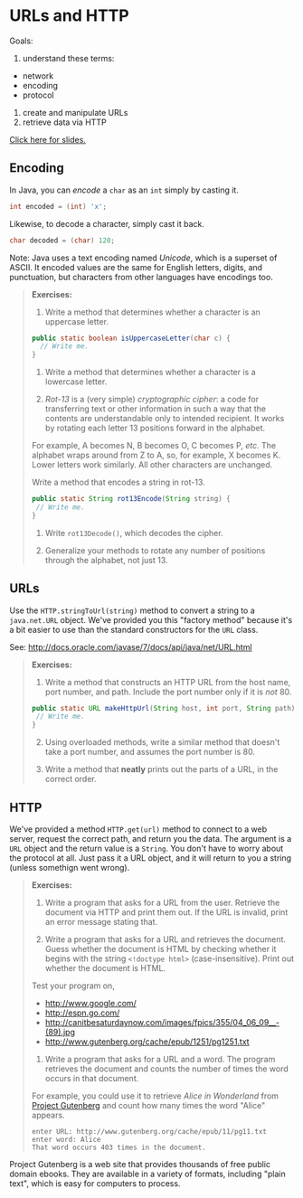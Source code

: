# URLs and HTTP

Goals:

1. understand these terms:
  - network
  - encoding
  - protocol
1. create and manipulate URLs
1. retrieve data via HTTP

[Click here for slides.](https://docs.google.com/a/c4q.nyc/presentation/d/12S0rxujSdbRiYtdWjB2wdC4aRHfsuIqidgykSlw0s2g)

## Encoding

In Java, you can _encode_ a `char` as an `int` simply by casting it.

```java
int encoded = (int) 'x';
```

Likewise, to decode a character, simply cast it back.

```java
char decoded = (char) 120;
```

Note: Java uses a text encoding named _Unicode_, which is a superset of ASCII.  It encoded values are the same for English letters, digits, and punctuation, but characters from other languages have encodings too.

> **Exercises:**
> 
> 1. Write a method that determines whether a character is an uppercase letter.
> 
>  ```java
> public static boolean isUppercaseLetter(char c) {
>    // Write me.
> }
> ```
> 
> 1. Write a method that determines whether a character is a lowercase letter.
>
> 1. _Rot-13_ is a (very simple) _cryptographic cipher_: a code for transferring text or other information in such a way that the contents are understandable only to intended recipient.  It works by rotating each letter 13 positions forward in the alphabet.
> 
>  For example, A becomes N, B becomes O, C becomes P, _etc._  The alphabet wraps around from Z to A, so, for example, X becomes K.  Lower letters work similarly.  All other characters are unchanged.
> 
>  Write a method that encodes a string in rot-13. 
> 
>  ```java
> public static String rot13Encode(String string) {
>   // Write me.
> }
>```
>
> 1. Write `rot13Decode()`, which decodes the cipher.
> 
> 1. Generalize your methods to rotate any number of positions through the alphabet, not just 13.


## URLs

Use the `HTTP.stringToUrl(string)` method to convert a string to a `java.net.URL` object.  We've provided you this "factory method" because it's a bit easier to use than the standard constructors for the `URL` class.

See: http://docs.oracle.com/javase/7/docs/api/java/net/URL.html

> **Exercises:**
> 
> 1. Write a method that constructs an HTTP URL from the host name, port number, and path.  Include the port number only if it is _not_ 80.
> 
>  ```java
> public static URL makeHttpUrl(String host, int port, String path) {
>   // Write me.
> }
> ```
> 
> 2. Using overloaded methods, write a similar method that doesn't take a port number, and assumes the port number is 80.
> 
> 3. Write a method that **neatly** prints out the parts of a URL, in the correct order.


## HTTP

We've provided a method `HTTP.get(url)` method to connect to a web server, request the correct path, and return you the data.  The argument is a `URL` object and the return value is a `String`.  You don't have to worry about the protocol at all.  Just pass it a URL object, and it will return to you a string (unless somethign went wrong).

> **Exercises:**
> 
> 1. Write a program that asks for a URL from the user.  Retrieve the document via HTTP and print them out.  If the URL is invalid, print an error message stating that.
> 
> 1. Write a program that asks for a URL and retrieves the document.  Guess whether the document is HTML by checking whether it begins with the string `<!doctype html>` (case-insensitive).  Print out whether the document is HTML.
> 
>  Test your program on,
>  - http://www.google.com/
>  - http://espn.go.com/
>  - http://canitbesaturdaynow.com/images/fpics/355/04_06_09__-(89).jpg
>  - http://www.gutenberg.org/cache/epub/1251/pg1251.txt
> 
> 1. Write a program that asks for a URL and a word.  The program retrieves the document and counts the number of times the word occurs in that document.
> 
>  For example, you could use it to retrieve _Alice in Wonderland_ from [Project Gutenberg](http://www.gutenberg.org/) and count how many times the word "Alice" appears.
> 
>  ```
> enter URL: http://www.gutenberg.org/cache/epub/11/pg11.txt
> enter word: Alice
> That word occurs 403 times in the document.
> ```

Project Gutenberg is a web site that provides thousands of free public domain ebooks.  They are available in a variety of formats, including "plain text", which is easy for computers to process.


